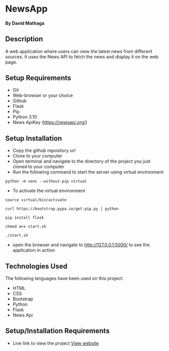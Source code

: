 # NewsApp

#### By David Mathaga

## Description

A web application where users can view the latest news from different sources. It uses the News API to fetch the news and display it on the web page.

## Setup Requirements

- Git
- Web-browser or your choice
- Github
- Flask
- Pip
- Python 3.10
- News ApiKey (https://newsapi.org/)

## Setup Installation

- Copy the github repository url
- Clone to your computer
- Open terminal and navigate to the directory of the project you just cloned to your computer
- Run the following command to start the server using virtual environment

```
python -m venv --without-pip virtual
```

- To activate the virtual environment

```
source virtual/bin/activate
```

```
curl https://bootstrap.pypa.io/get-pip.py | python
```

```
pip install flask
```

```
chmod a+x start.sh
```

```
./start.sh
```

- open the browser and navigate to http://127.0.0.1:5000/ to see the application in action

## Technologies Used

The following languages have been used on this project:

- HTML
- CSS
- Bootstrap
- Python
- Flask
- News Api

## Setup/Installation Requirements

- Live link to view the project <a target="_blank" href="https://submitnews.herokuapp.com/">View website</a>
